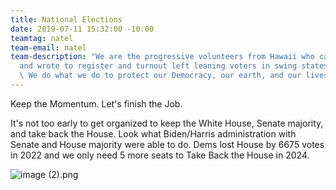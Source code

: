 ```yaml
---
title: National Elections
date: 2019-07-11 15:32:00 -10:00
teamtag: natel
team-email: natel
team-description: "We are the progressive volunteers from Hawaii who called, texted,
  and wrote to register and turnout left leaning voters in swing states since 2017.
  \ We do what we do to protect our Democracy, our earth, and our lives.\n\n"
---
```


Keep the Momentum.  Let's finish the Job.

It's not too early to get organized to keep the White House, Senate majority, and take back the House.   Look what Biden/Harris administration with Senate and House majority were able to do.  Dems lost House by 6675 votes in 2022 and we only need 5 more seats to Take Back the House in 2024.  

![image (2).png](/uploads/image%20(2).png)

                
